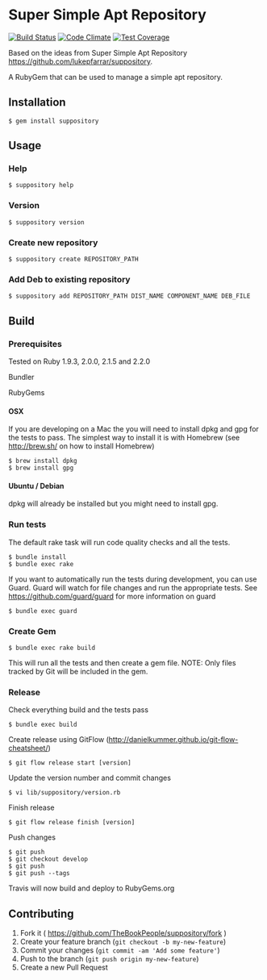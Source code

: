 # Super Simple Apt Repository
[![Build Status](https://travis-ci.org/TheBookPeople/suppository.svg?branch=develop)](https://travis-ci.org/TheBookPeople/suppository) [![Code Climate](https://codeclimate.com/github/TheBookPeople/suppository/badges/gpa.svg)](https://codeclimate.com/github/TheBookPeople/suppository) [![Test Coverage](https://codeclimate.com/github/TheBookPeople/suppository/badges/coverage.svg)](https://codeclimate.com/github/TheBookPeople/suppository) 

Based on the ideas from Super Simple Apt Repository https://github.com/lukepfarrar/suppository.

A RubyGem that can be used to manage a simple apt repository.

## Installation

    $ gem install suppository
	
## Usage

### Help

    $ suppository help

### Version

    $ suppository version

### Create new repository

    $ suppository create REPOSITORY_PATH

### Add Deb to existing repository

    $ suppository add REPOSITORY_PATH DIST_NAME COMPONENT_NAME DEB_FILE

## Build

### Prerequisites

Tested on Ruby 1.9.3, 2.0.0, 2.1.5 and 2.2.0

Bundler

RubyGems

#### OSX

If you are developing on a Mac the you will need to install dpkg and gpg for the tests to pass. The simplest way to install it is with 
Homebrew (see http://brew.sh/ on how to install Homebrew)

    $ brew install dpkg
	$ brew install gpg

#### Ubuntu / Debian 

dpkg will already be installed but you might need to install gpg.
 

### Run tests
The default rake task will run code quality checks and all the tests.
 
    $ bundle install
    $ bundle exec rake

If you want to automatically run the tests during development, you can use Guard. Guard will watch for file changes
and run the appropriate tests. See https://github.com/guard/guard for more information on guard

    $ bundle exec guard	

### Create Gem

    $ bundle exec rake build	

This will run all the tests and then create a gem file. NOTE: Only files tracked by Git will be included in the gem.

### Release

Check everything build and the tests pass

    $ bundle exec build

Create release using GitFlow (http://danielkummer.github.io/git-flow-cheatsheet/)

    $ git flow release start [version]

Update the version number and commit changes

    $ vi lib/suppository/version.rb

Finish release

    $ git flow release finish [version]

Push changes

    $ git push
    $ git checkout develop
	$ git push
    $ git push --tags

Travis will now build and deploy to RubyGems.org

## Contributing

1. Fork it ( https://github.com/TheBookPeople/suppository/fork )
2. Create your feature branch (`git checkout -b my-new-feature`)
3. Commit your changes (`git commit -am 'Add some feature'`)
4. Push to the branch (`git push origin my-new-feature`)
5. Create a new Pull Request

